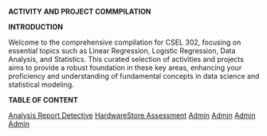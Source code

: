 **ACTIVITY AND PROJECT COMMPILATION**

**INTRODUCTION**

Welcome to the comprehensive compilation for CSEL 302, focusing on essential topics such as Linear Regression, Logistic Regression, Data Analysis, and Statistics. This curated selection of activities and projects aims to provide a robust foundation in these key areas, enhancing your proficiency and understanding of fundamental concepts in data science and statistical modeling.

**TABLE OF CONTENT**

[Analysis Report Detective](https://github.com/PikuFuka/CSEL-302-comp/blob/main/The_adventure_of_Detetivesn't.ipynb)
[HardwareStore Assessment](https://github.com/PikuFuka/CSEL-302-comp/blob/main/Sotomayor_Rolan_assessment.ipynb)
[Admin](https://github.com/PikuFuka/CSEL-302-comp/blob/main/The_adventure_of_Detetivesn't.ipynb)
[Admin](https://github.com/PikuFuka/CSEL-302-comp/blob/main/The_adventure_of_Detetivesn't.ipynb)
[Admin](https://github.com/PikuFuka/CSEL-302-comp/blob/main/The_adventure_of_Detetivesn't.ipynb)
[Admin](https://github.com/PikuFuka/CSEL-302-comp/blob/main/The_adventure_of_Detetivesn't.ipynb)

